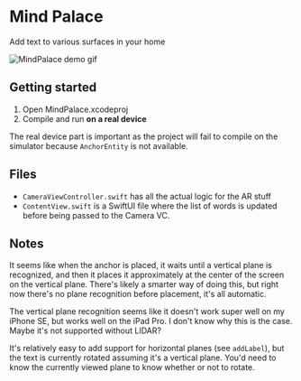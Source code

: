 # Mind Palace

Add text to various surfaces in your home

![MindPalace demo gif](https://github.com/AcroMace/MindPalace/raw/master/Demo.gif)

## Getting started

1. Open MindPalace.xcodeproj
2. Compile and run **on a real device**

The real device part is important as the project will fail to compile on the simulator because `AnchorEntity` is not available.

## Files

- `CameraViewController.swift` has all the actual logic for the AR stuff
- `ContentView.swift` is a SwiftUI file where the list of words is updated before being passed to the Camera VC.

## Notes

It seems like when the anchor is placed, it waits until a vertical plane is recognized, and then it places it approximately at the center of the screen on the vertical plane. There's likely a smarter way of doing this, but right now there's no plane recognition before placement, it's all automatic.

The vertical plane recognition seems like it doesn't work super well on my iPhone SE, but works well on the iPad Pro. I don't know why this is the case. Maybe it's not supported without LIDAR?

It's relatively easy to add support for horizontal planes (see `addLabel`), but the text is currently rotated assuming it's a vertical plane. You'd need to know the currently viewed plane to know whether or not to rotate.
